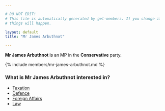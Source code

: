 ```yaml
---

# DO NOT EDIT!
# This file is automatically generated by get-members. If you change it, bad
# things will happen.

layout: default
title: "Mr James Arbuthnot"

---
```


**Mr James Arbuthnot** is an MP in the **Conservative** party.

{% include members/mr-james-arbuthnot.md %}

### What is Mr James Arbuthnot interested in?


* [Taxation](/interests/taxation.html)
* [Defence](/interests/defence.html)
* [Foreign Affairs](/interests/foreign-affairs.html)
* [Law](/interests/law.html)
